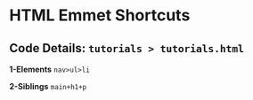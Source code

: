 # HTML Emmet Shortcuts

## Code Details: `tutorials > tutorials.html`

**1-Elements**
`nav>ul>li`

**2-Siblings**
`main+h1+p`

